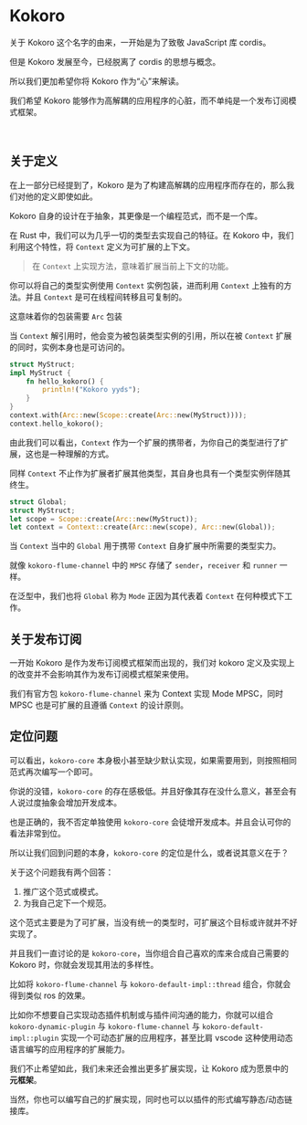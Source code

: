 # Kokoro
关于 Kokoro 这个名字的由来，一开始是为了致敬 JavaScript 库 cordis。

但是 Kokoro 发展至今，已经脱离了 cordis 的思想与概念。

所以我们更加希望你将 Kokoro 作为“心”来解读。

我们希望 Kokoro 能够作为高解耦的应用程序的心脏，而不单纯是一个发布订阅模式框架。

<br/>

## 关于定义
在上一部分已经提到了，Kokoro 是为了构建高解耦的应用程序而存在的，那么我们对他的定义即使如此。

Kokoro 自身的设计在于抽象，其更像是一个编程范式，而不是一个库。

在 Rust 中，我们可以为几乎一切的类型去实现自己的特征。在 Kokoro 中，我们利用这个特性，将 `Context` 定义为可扩展的上下文。

> 在 `Context` 上实现方法，意味着扩展当前上下文的功能。

你可以将自己的类型实例使用 `Context` 实例包装，进而利用 `Context` 上独有的方法。并且 `Context` 是可在线程间转移且可复制的。

这意味着你的包装需要 `Arc` 包装

当 `Context` 解引用时，他会变为被包装类型实例的引用，所以在被 `Context` 扩展的同时，实例本身也是可访问的。

```rust
struct MyStruct;
impl MyStruct {
    fn hello_kokoro() {
        println!("Kokoro yyds");
    }
}
context.with(Arc::new(Scope::create(Arc::new(MyStruct))));
context.hello_kokoro();
```

由此我们可以看出，`Context` 作为一个扩展的携带者，为你自己的类型进行了扩展，这也是一种理解的方式。

同样 `Context` 不止作为扩展者扩展其他类型，其自身也具有一个类型实例伴随其终生。

```rust
struct Global;
struct MyStruct;
let scope = Scope::create(Arc::new(MyStruct));
let context = Context::create(Arc::new(scope), Arc::new(Global));
```

当 `Context` 当中的 `Global` 用于携带 `Context` 自身扩展中所需要的类型实力。

就像 `kokoro-flume-channel` 中的 `MPSC` 存储了 `sender`，`receiver` 和 `runner` 一样。

在泛型中，我们也将 `Global` 称为 `Mode` 正因为其代表着 `Context` 在何种模式下工作。

## 关于发布订阅
一开始 Kokoro 是作为发布订阅模式框架而出现的，我们对 kokoro 定义及实现上的改变并不会影响其作为发布订阅模式框架来使用。

我们有官方包 `kokoro-flume-channel` 来为 Context 实现 Mode MPSC，同时 MPSC 也是可扩展的且遵循 `Context` 的设计原则。

## 定位问题
可以看出，`kokoro-core` 本身极小甚至缺少默认实现，如果需要用到，则按照相同范式再次编写一个即可。

你说的没错，`kokoro-core` 的存在感极低。并且好像其存在没什么意义，甚至会有人说过度抽象会增加开发成本。

也是正确的，我不否定单独使用 `kokoro-core` 会徒增开发成本。并且会认可你的看法非常到位。

所以让我们回到问题的本身，`kokoro-core` 的定位是什么，或者说其意义在于？

关于这个问题我有两个回答：

1. 推广这个范式或模式。
2. 为我自己定下一个规范。

这个范式主要是为了可扩展，当没有统一的类型时，可扩展这个目标或许就并不好实现了。

并且我们一直讨论的是 `kokoro-core`，当你组合自己喜欢的库来合成自己需要的 Kokoro 时，你就会发现其用法的多样性。

比如将 `kokoro-flume-channel` 与 `kokoro-default-impl::thread` 组合，你就会得到类似 ros 的效果。

比如你不想要自己实现动态插件机制或与插件间沟通的能力，你就可以组合 `kokoro-dynamic-plugin` 与 `kokoro-flume-channel` 与 `kokoro-default-impl::plugin` 实现一个可动态扩展的应用程序，甚至比肩 vscode 这种使用动态语言编写的应用程序的扩展能力。

我们不止希望如此，我们未来还会推出更多扩展实现，让 Kokoro 成为愿景中的 **元框架**。

当然，你也可以编写自己的扩展实现，同时也可以以插件的形式编写静态/动态链接库。
